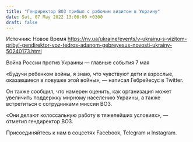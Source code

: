 ```yaml
---
title: "Гендиректор ВОЗ прибыл с рабочим визитом в Украину"
date: Sat, 07 May 2022 13:06:00 +0300
draft: false
---
```

Источник: Новое Время https://nv.ua/ukraine/events/v-ukrainu-s-vizitom-pribyl-gendirektor-voz-tedros-adanom-gebreyesus-novosti-ukrainy-50240173.html


Война России против Украины — главные события 7 мая

«Будучи ребенком войны, я знаю, что чувствуют дети и взрослые, оказавшиеся в ловушке этой войны», — написал Гебрейесус в Twitter.

Он также сообщил, что намерен оценить, как организация может увеличить поддержку мирному населению Украины, а также встретиться с сотрудниками миссии ВОЗ.

«Они делают колоссальную работу в тяжелейших условиях», — отметил гендиректор ВОЗ.

Присоединяйтесь к нам в соцсетях Facebook, Telegram и Instagram.

